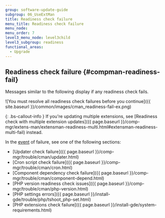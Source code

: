 ```yaml
---
group: software-update-guide
subgroup: 06_UseExtMan
title: Readiness check failure
menu_title: Readiness check failure
menu_node:
menu_order: 7
level3_menu_node: level3child
level3_subgroup: readiness
functional_areas:
  - Upgrade
---
```


## Readiness check failure {#compman-readiness-fail}

Messages similar to the following display if any readiness check fails.

![You must resolve all readiness check failures before you continue]({{ site.baseurl }}/common/images/cman_readiness-fail-ex.png)

{: .bs-callout-info }
If you're updating multiple extensions, see [Readiness check with multiple extension updates]({{ page.baseurl }}/comp-mgr/extens-man/extensman-readiness-multi.html#extensman-readiness-multi-fail) instead.

In the [event](https://glossary.magento.com/event) of failure, see one of the following sections:

* [Updater check failure]({{ page.baseurl }}/comp-mgr/trouble/cman/updater.html)
* [Cron script check failure]({{ page.baseurl }}/comp-mgr/trouble/cman/cron.html)
* [Component dependency check failure]({{ page.baseurl }}/comp-mgr/trouble/cman/component-depend.html)
* [PHP version readiness check issues]({{ page.baseurl }}/comp-mgr/trouble/cman/php-version.html)
* [PHP settings errors]({{ page.baseurl }}/install-gde/trouble/php/tshoot_php-set.html)
* [PHP extensions check failure]({{ page.baseurl }}/install-gde/system-requirements.html)
